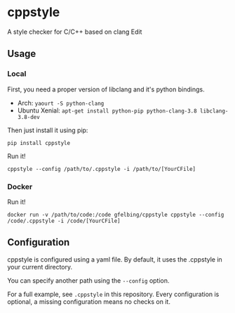 # cppstyle

A style checker for C/C++ based on clang Edit

## Usage

### Local

First, you need a proper version of libclang and it's python bindings.

- Arch: `yaourt -S python-clang`
- Ubuntu Xenial: `apt-get install python-pip python-clang-3.8 libclang-3.8-dev`

Then just install it using pip:

`pip install cppstyle`

Run it!

`cppstyle --config /path/to/.cppstyle -i /path/to/[YourCFile]`

### Docker

Run it!

`docker run -v /path/to/code:/code gfelbing/cppstyle cppstyle --config /code/.cppstyle -i /code/[YourCFile]`

## Configuration

cppstyle is configured using a yaml file. By default, it uses the .cppstyle in your current directory.

You can specify another path using the `--config` option.

For a full example, see `.cppstyle` in this repository.
Every configuration is optional, a missing configuration means no checks on it.